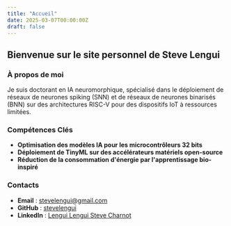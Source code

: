 ```yaml
---
title: "Accueil"
date: 2025-03-07T00:00:00Z
draft: false
---
```


## Bienvenue sur le site personnel de Steve Lengui

### À propos de moi
Je suis doctorant en IA neuromorphique, spécialisé dans le déploiement de réseaux de neurones spiking (SNN) et de réseaux de neurones binarisés (BNN) sur des architectures RISC-V pour des dispositifs IoT à ressources limitées.

### Compétences Clés
- **Optimisation des modèles IA pour les microcontrôleurs 32 bits**
- **Déploiement de TinyML sur des accélérateurs matériels open-source**
- **Réduction de la consommation d'énergie par l'apprentissage bio-inspiré**

### Contacts
- **Email** : [stevelengui@gmail.com](mailto:stevelengui@gmail.com)
- **GitHub** : [stevelengui](https://github.com/stevelengui)
- **LinkedIn** : [Lengui Lengui Steve Charnot](https://www.linkedin.com/in/lengui-lengui-steve-charnot-172074178/)

